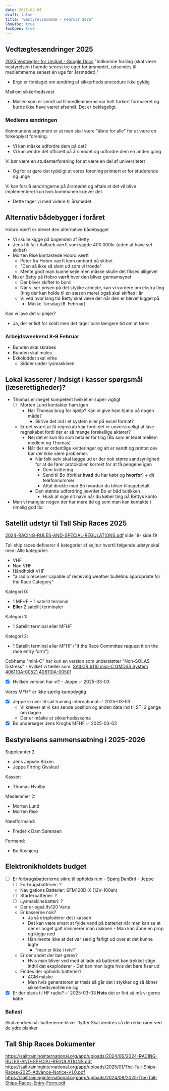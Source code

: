 ```yaml
---
date: 2025-02-03
draft: false
title: "Bestyrelsesmøde - Februar 2025"
ShowToc: true
TocOpen: true
---
```

## Vedtægtesændringer 2025

[2025 Vedtægter for UniSail - Google Docs](https://docs.google.com/document/d/1AZJgNG-O538WrWbajeraB3N4teDwVPPCfEywPy_0Xjc/edit?tab=t.0#heading=h.fff21abrwrcu)
"Indkomne forslag (skal være bestyrelsen i hænde senest tre uger for årsmødet, udsendes til medlemmerne senest én uge før årsmødet)."

- Ergo er forslaget om ændring af sikkerheds procedure ikke gyldig

Mail om sikkerhedsvest

- Mailen som er sendt ud til medlemmerne var helt forkert formuleret og burde ikke have været afsendt. Det er beklageligt.

### Medlems ændringen

Kommunens argument er at man skal være "åbne for alle" for at være en folkeoplyst forening.

- Vi kan måske udfordre dem på det?
- Vi kan ændre det officielt på årsmødet og udfordre dem en anden gang

Vi bør være en studenterforening for at være en del af universitetet

- Og for at gøre det tydeligt at vores forening primært er for studerende og unge

Vi kan forslå ændringerne på årsmødet og aftale at det vil blive implementeret kun hvis kommunen kræver det

- Dette tager vi med videre til årsmødet

## Alternativ bådebygger i foråret

Hobro Værft er blevet den alternative bådebygger

- Vi skulle kigge på bagenden af Betty
- Jens fik fat i Aalbæk værft som sagde 400.000kr (uden at have set skibet)
- Morten Rise kontaktede Hobro værft
  - Peter fra Hobro værft kom ombord på skibet
  - "Den så ikke så slem ud som vi troede"
  - Mente godt man kunne sejle men måske skulle det fikses alligevel
- Nu er Betty på Hobro værft hvor den bliver gennemsynet
  - Der bliver skiftet to bord
  - Når vi ser prisen på det stykke arbejde, kan vi vurdere om ekstra ting (ting der kan holde til en sæson mere) også skal skiftes i år
  - Vi ved hvor lang tid Betty skal være der når den er blevet kigget på
    - Måske Torsdag (6. Februar)

Kan vi lave det vi plejer?

- Ja, der er lidt for koldt men det tager bare længere tid om at tørre

### Arbejdsweekend 8-9 Februar

- Bunden skal skrabes
- Bunden skal males
- Ekkoloddet skal virke
  - Sidder under lysmaskinen

## Lokal kasserer / Indsigt i kasser spørgsmål (læserettigheder)?

- Thomas er meget kompetent hvilket er super vigtigt
  - [ ] Morten Lund kontakter ham igen
    - Har Thomas brug for hjælp? Kan vi give ham hjælp på nogen måde?
      - Skrive det ind i et system eller på excel format?
  - Er det svært at få regnskab klar fordi det er uoverskueligt at lave regnskabet fordi der er så mange forskellige aktører?
    - Nej det er kun Bo som betaler for ting (Bo som er ledet mellem medlem og Thomas)
    - Når der er ordentlige kvitteringer og alt er sendt og printet osv bør der ikke være problemer.
      - Når folk selv skal lægge ud er der nok større sandsynlighed for at de fører protokollen korrekt for at få pengene igen
        - Gem kvittering
        - Send til Bo (forklar **hvad** du har købt og **hvorfor**) + dit telefonnummer
        - Aftal direkte med Bo hvordan du bliver tilbagebetalt
      - Den største udfordring jævnfør Bo er båd butikken
        - Husk at sige dit navn når du køber ting på Bettys konto
- Men vi mangler nogen der har mere tid og som man kan kontakte i rimelig god tid

## Satellit udstyr til Tall Ship Races 2025

[2024-RACING-RULES-AND-SPECIAL-REGULATIONS.pdf](https://sailtraininginternational.org/app/uploads/2024/06/2024-RACING-RULES-AND-SPECIAL-REGULATIONS.pdf) side 18- side 19

Tall ship races definerer 4 kategorier af sejltur hvortil følgende udstyr skal med:
Alle kategorier:

- VHF
- Nød VHF
- Håndholdt VHF
- "a radio receiver capable of receiving weather bulletins appropriate for the Race Category"

Kategori 0:

- 1 MFHF + 1 satellit terminal
- **Eller** 2 satellit terminaler

Kategori 1:

- 1 Satellit terminal eller MFHF

Kategori 2:

- 1 Satellit terminal eller MFHF ("if the Race Committee request it on the race entry form")

Cobhams "mini-C" har kun en version som understøtter "Non-SOLAS Distress" - hvilket vi tæller som.  [SAILOR 6110 mini-C GMDSS System 406110A-00521 406110A-00501](https://www.bluesat.com/sailor-6110-mini-c-gmdss-system.html)

- [x] Hvilken version har vi? - Jeppe ✅ 2025-03-03

Vores MFHF er ikke særlig kampdygtig

- [x] Jeppe skriver til sail training international ✅ 2025-03-03
  - Vi kræver at vi kan sende position og anden data ind til STI 2 gange om dagen
  - Der er måske et sikkerhedsskema
- [x] Bo undersøger Jens Kroghs MFHF ✅ 2025-03-03

## Bestyrelsens sammensætning i 2025-2026

Suppleanter 2:

- Jens Jepsen Brixen
- Jeppe Firring Givskud

Kasser:

- Thomas Hvolby

Medlemmer 2:

- Morten Lund
- Morten Rise

Næstformand:

- Frederik Dam Sørensen

Formand:

- Bo Rosbjerg

## Elektronikholdets budget

- [ ] Er forbrugsbatterierne sikre til opholds rum - Spørg DanBrit - Jeppe
  - [ ] Forbrugsbatterier: ?
  - Navigations Batterier: 6FM100D-X (12V-100ah)
  - [ ] Starterbatterier: ?
  - [ ] Lysmaskinebatteri: ?
  - Der er også lfs120 Varta
  - Er kasserne nok?
    - Ja så eksploderer det i kassen
    - Det kan være smart at fylde vand på batteriet når man kan se at der er noget galt minimerer man risikoen - Man kan åbne en prop og kigge ned
    - Han mente ikke at det var særlig farligt ud over at det kunne lugte
      - "man er ikke i tvivl"
  - Er der andet der bør gøres?
    - Hvis man bliver ved med at lade på batteriet kan trykket stige indtil det eksploderer - Det kan man lugte hvis det bare fiser ud
  - Findes der opholds batterier?
    - AGM måske
    - Men hvis generatoren er træls så går det i stykker og så åbner sikkerhedsventilerne sig
- [x] Er der plads til HF radio? ✅ 2025-03-03
**Hvis** det er fint så må vi gerne købe

### Ballast

Skal ændres når batterierne bliver flytter
Skal ændres så den ikke rører ved de ydre planker

## Tall Ship Races Dokumenter

<https://sailtraininginternational.org/app/uploads/2024/06/2024-RACING-RULES-AND-SPECIAL-REGULATIONS.pdf>
<https://sailtraininginternational.org/app/uploads/2025/01/The-Tall-Ships-Races-2025-Advance-Notice-v1.0.pdf>
<https://sailtraininginternational.org/app/uploads/2024/08/2025-The-Tall-Ships-Races-Entry-Form.pdf>

